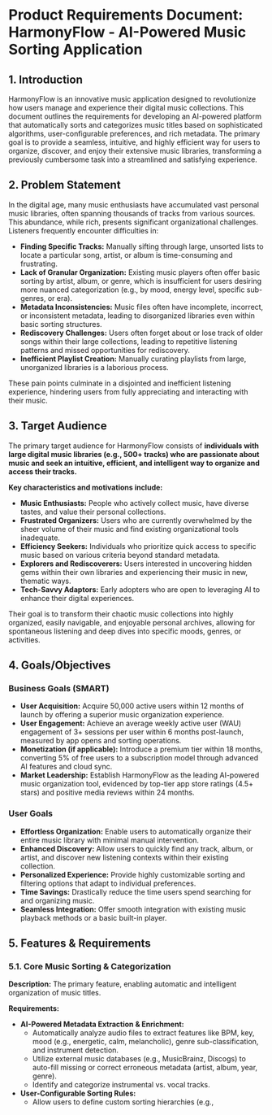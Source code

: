 # Product Requirements Document: HarmonyFlow - AI-Powered Music Sorting Application

## 1. Introduction

HarmonyFlow is an innovative music application designed to revolutionize how users manage and experience their digital music collections. This document outlines the requirements for developing an AI-powered platform that automatically sorts and categorizes music titles based on sophisticated algorithms, user-configurable preferences, and rich metadata. The primary goal is to provide a seamless, intuitive, and highly efficient way for users to organize, discover, and enjoy their extensive music libraries, transforming a previously cumbersome task into a streamlined and satisfying experience.

## 2. Problem Statement

In the digital age, many music enthusiasts have accumulated vast personal music libraries, often spanning thousands of tracks from various sources. This abundance, while rich, presents significant organizational challenges. Listeners frequently encounter difficulties in:

*   **Finding Specific Tracks:** Manually sifting through large, unsorted lists to locate a particular song, artist, or album is time-consuming and frustrating.
*   **Lack of Granular Organization:** Existing music players often offer basic sorting by artist, album, or genre, which is insufficient for users desiring more nuanced categorization (e.g., by mood, energy level, specific sub-genres, or era).
*   **Metadata Inconsistencies:** Music files often have incomplete, incorrect, or inconsistent metadata, leading to disorganized libraries even within basic sorting structures.
*   **Rediscovery Challenges:** Users often forget about or lose track of older songs within their large collections, leading to repetitive listening patterns and missed opportunities for rediscovery.
*   **Inefficient Playlist Creation:** Manually curating playlists from large, unorganized libraries is a laborious process.

These pain points culminate in a disjointed and inefficient listening experience, hindering users from fully appreciating and interacting with their music.

## 3. Target Audience

The primary target audience for HarmonyFlow consists of **individuals with large digital music libraries (e.g., 500+ tracks) who are passionate about music and seek an intuitive, efficient, and intelligent way to organize and access their tracks.**

**Key characteristics and motivations include:**

*   **Music Enthusiasts:** People who actively collect music, have diverse tastes, and value their personal collections.
*   **Frustrated Organizers:** Users who are currently overwhelmed by the sheer volume of their music and find existing organizational tools inadequate.
*   **Efficiency Seekers:** Individuals who prioritize quick access to specific music based on various criteria beyond standard metadata.
*   **Explorers and Rediscoverers:** Users interested in uncovering hidden gems within their own libraries and experiencing their music in new, thematic ways.
*   **Tech-Savvy Adaptors:** Early adopters who are open to leveraging AI to enhance their digital experiences.

Their goal is to transform their chaotic music collections into highly organized, easily navigable, and enjoyable personal archives, allowing for spontaneous listening and deep dives into specific moods, genres, or activities.

## 4. Goals/Objectives

### Business Goals (SMART)

*   **User Acquisition:** Acquire 50,000 active users within 12 months of launch by offering a superior music organization experience.
*   **User Engagement:** Achieve an average weekly active user (WAU) engagement of 3+ sessions per user within 6 months post-launch, measured by app opens and sorting operations.
*   **Monetization (if applicable):** Introduce a premium tier within 18 months, converting 5% of free users to a subscription model through advanced AI features and cloud sync.
*   **Market Leadership:** Establish HarmonyFlow as the leading AI-powered music organization tool, evidenced by top-tier app store ratings (4.5+ stars) and positive media reviews within 24 months.

### User Goals

*   **Effortless Organization:** Enable users to automatically organize their entire music library with minimal manual intervention.
*   **Enhanced Discovery:** Allow users to quickly find any track, album, or artist, and discover new listening contexts within their existing collection.
*   **Personalized Experience:** Provide highly customizable sorting and filtering options that adapt to individual preferences.
*   **Time Savings:** Drastically reduce the time users spend searching for and organizing music.
*   **Seamless Integration:** Offer smooth integration with existing music playback methods or a basic built-in player.

## 5. Features & Requirements

### 5.1. Core Music Sorting & Categorization

**Description:** The primary feature, enabling automatic and intelligent organization of music titles.

**Requirements:**

*   **AI-Powered Metadata Extraction & Enrichment:**
    *   Automatically analyze audio files to extract features like BPM, key, mood (e.g., energetic, calm, melancholic), genre sub-classification, and instrument detection.
    *   Utilize external music databases (e.g., MusicBrainz, Discogs) to auto-fill missing or correct erroneous metadata (artist, album, year, genre).
    *   Identify and categorize instrumental vs. vocal tracks.
*   **User-Configurable Sorting Rules:**
    *   Allow users to define custom sorting hierarchies (e.g., 